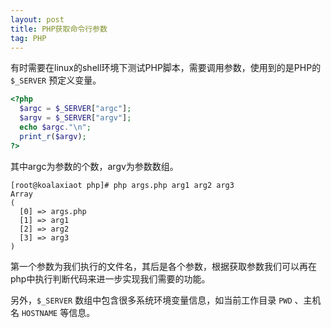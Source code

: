 ```yaml
---
layout: post
title: PHP获取命令行参数
tag: PHP
---
```


有时需要在linux的shell环境下测试PHP脚本，需要调用参数，使用到的是PHP的 `$_SERVER` 预定义变量。

```php
<?php
  $argc = $_SERVER["argc"];
  $argv = $_SERVER["argv"];
  echo $argc."\n";
  print_r($argv);
?>
```

其中argc为参数的个数，argv为参数数组。

```
[root@koalaxiaot php]# php args.php arg1 arg2 arg3
Array
(
  [0] => args.php
  [1] => arg1
  [2] => arg2
  [3] => arg3
)
```

第一个参数为我们执行的文件名，其后是各个参数，根据获取参数我们可以再在php中执行判断代码来进一步实现我们需要的功能。

另外，`$_SERVER` 数组中包含很多系统环境变量信息，如当前工作目录 `PWD` 、主机名 `HOSTNAME` 等信息。
